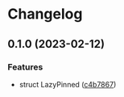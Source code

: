 # Changelog

## 0.1.0 (2023-02-12)


### Features

* struct LazyPinned ([c4b7867](https://github.com/frender-rs/lazy-pinned/commit/c4b78678c9a6eef85cfcf525c717770cabf2c57d))
